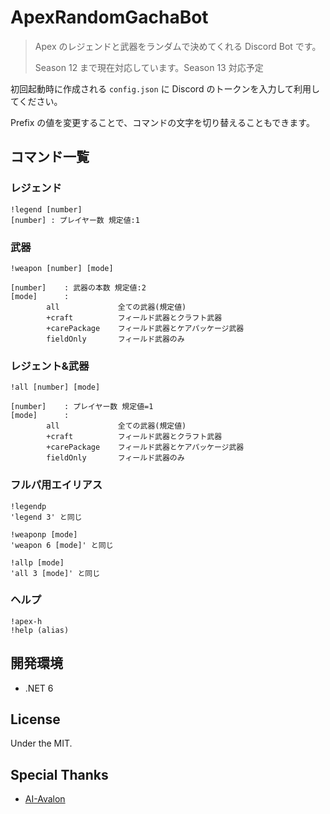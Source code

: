 # ApexRandomGachaBot
>Apex のレジェンドと武器をランダムで決めてくれる Discord Bot です。
> 
> Season 12 まで現在対応しています。Season 13 対応予定

初回起動時に作成される `config.json` に Discord のトークンを入力して利用してください。

Prefix の値を変更することで、コマンドの文字を切り替えることもできます。

## コマンド一覧
### レジェンド
```
!legend [number] 
[number] : プレイヤー数 規定値:1
```

### 武器
```
!weapon [number] [mode]

[number]    : 武器の本数 規定値:2
[mode]      : 
        all             全ての武器(規定値)
        +craft          フィールド武器とクラフト武器
        +carePackage    フィールド武器とケアパッケージ武器
        fieldOnly       フィールド武器のみ
```

### レジェント&武器
```
!all [number] [mode]

[number]    : プレイヤー数 規定値=1
[mode]      :
        all             全ての武器(規定値)
        +craft          フィールド武器とクラフト武器
        +carePackage    フィールド武器とケアパッケージ武器
        fieldOnly       フィールド武器のみ
```

### フルパ用エイリアス
```
!legendp
'legend 3' と同じ
```

```
!weaponp [mode]
'weapon 6 [mode]' と同じ
```

```
!allp [mode]
'all 3 [mode]' と同じ
```

### ヘルプ
```
!apex-h
!help (alias)
```

## 開発環境
* .NET 6

## License
Under the MIT.

## Special Thanks
- [AI-Avalon](https://github.com/AI-Avalon)